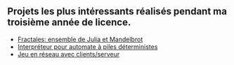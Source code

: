 ## Projets les plus intéressants réalisés pendant ma troisième année de licence.

* [Fractales: ensemble de Julia et Mandelbrot](POO-java_fractales)
* [Interpréteur pour automate à piles déterministes](grammaires_analyse-syntaxique)
* [Jeu en réseau avec clients/serveur](programmation-réseau)
